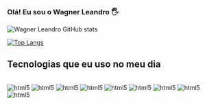 

### Olá! Eu sou o Wagner Leandro 🖐️

![Wagner Leandro GitHub stats](https://github-readme-stats.vercel.app/api?username=wagnerleandro&show_icons=true&theme=radical)

[![Top Langs](https://github-readme-stats.vercel.app/api/top-langs/?username=wagnerleandro&layout=compact)](https://github.com/wagnerleandro/github-readme-stats)




## Tecnologias que eu uso no meu dia
<div style="display: inline_block"><br/>
<img align="ceter" alt="html5" src="https://img.shields.io/badge/HTML5-E34F26?style=for-the-badge&logo=html5&logoColor=white"/>
<img align="ceter" alt="html5" src="https://img.shields.io/badge/C%23-239120?style=for-the-badge&logo=c-sharp&logoColor=white"/>
<img align="ceter" alt="html5" src="https://img.shields.io/badge/Node.js-43853D?style=for-the-badge&logo=node.js&logoColor=white"/>
<img align="ceter" alt="html5" src="https://img.shields.io/badge/JavaScript-323330?style=for-the-badge&logo=javascript&logoColor=F7DF1E"/>
<img align="ceter" alt="html5" src="https://img.shields.io/badge/CSS3-1572B6?style=for-the-badge&logo=css3&logoColor=white"/>
<img align="ceter" alt="html5" src="https://img.shields.io/badge/Java-ED8B00?style=for-the-badge&logo=java&logoColor=white"/>
<img align="ceter" alt="html5" src="https://img.shields.io/badge/React-20232A?style=for-the-badge&logo=react&logoColor=61DAFB"/>
<img align="ceter" alt="html5" src="https://img.shields.io/badge/Spring-6DB33F?style=for-the-badge&logo=spring&logoColor=white"/>
<img align="ceter" alt="html5" src="https://img.shields.io/badge/PostgreSQL-316192?style=for-the-badge&logo=postgresql&logoColor=white"/>
</div>

